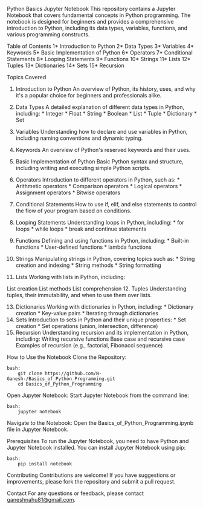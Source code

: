 Python Basics Jupyter Notebook
    This repository contains a Jupyter Notebook that covers fundamental concepts in Python programming. The notebook is designed for beginners and provides a comprehensive introduction to Python, including its data types, variables, functions, and various programming constructs.

Table of Contents
     1* Introduction to Python
     2* Data Types
     3* Variables
     4* Keywords
     5* Basic Implementation of Python
     6* Operators
     7* Conditional Statements
     8* Looping Statements
     9* Functions
    10* Strings
    11* Lists
    12* Tuples
    13* Dictionaries
    14* Sets
    15* Recursion

Topics Covered

 1. Introduction to Python
        An overview of Python, its history, uses, and why it's a popular choice for beginners and professionals alike.

 2. Data Types
      A detailed explanation of different data types in Python, including:
            * Integer
            * Float
            * String
            * Boolean
            * List
            * Tuple
            * Dictionary
            * Set
 3. Variables
      Understanding how to declare and use variables in Python, including naming conventions and dynamic typing.

 4. Keywords
      An overview of Python's reserved keywords and their uses.

 5. Basic Implementation of Python
      Basic Python syntax and structure, including writing and executing simple Python scripts.

 6. Operators
      Introduction to different operators in Python, such as:
            * Arithmetic operators
            * Comparison operators
            * Logical operators
            * Assignment operators
            * Bitwise operators

 7. Conditional Statements
      How to use if, elif, and else statements to control the flow of your program based on conditions.

 8. Looping Statements
      Understanding loops in Python, including:
            * for loops
            * while loops
            * break and continue statements

 9. Functions
       Defining and using functions in Python, including:
            * Built-in functions
            * User-defined functions
            * lambda functions
    
10. Strings
       Manipulating strings in Python, covering topics such as:
            * String creation and indexing
            * String methods
            * String formatting

11. Lists
      Working with lists in Python, including:

List creation
List methods
List comprehension
12. Tuples
Understanding tuples, their immutability, and when to use them over lists.

13. Dictionaries
        Working with dictionaries in Python, including:
            * Dictionary creation 
            * Key-value pairs
            * Iterating through dictionaries
14. Sets
        Introduction to sets in Python and their unique properties:
            * Set creation
            * Set operations (union, intersection, difference)
15. Recursion
        Understanding recursion and its implementation in Python, including:
            Writing recursive functions
            Base case and recursive case
            Examples of recursion (e.g., factorial, Fibonacci sequence)

How to Use the Notebook
Clone the Repository:

    bash:
        git clone https://github.com/N-Ganesh-/Basics_of_Python_Programming.git
        cd Basics_of_Python_Programming

Open Jupyter Notebook:
Start Jupyter Notebook from the command line:

    bash:
        jupyter notebook

Navigate to the Notebook:
    Open the Basics_of_Python_Programming.ipynb file in Jupyter Notebook.

Prerequisites
    To run the Jupyter Notebook, you need to have Python and Jupyter Notebook installed. You can install Jupyter Notebook using pip:

    bash:
        pip install notebook

Contributing
    Contributions are welcome! If you have suggestions or improvements, please fork the repository and submit a pull request.
    
Contact
    For any questions or feedback, please contact ganeshnahu81@gmail.com.

